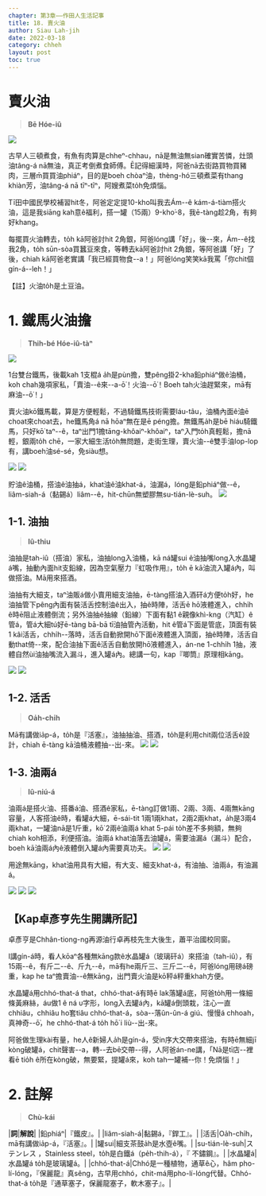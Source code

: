 ```yaml
---
chapter: 第3章——作田人生活記事
title: 18. 賣火油
author: Siau Lah-jih
date: 2022-03-18
category: chheh
layout: post
toc: true
---
```


# 賣火油
> **Bē Hóe-iû**

![](../too5/17/17-13-1油桶.jpg)

古早人三頓煮食，有魚有肉算是chheⁿ-chhau，nā是無油無sian確實苦憐，灶頭油tâng-á nā無油，真正考倒煮食師傅。Ē記得細漢時，阿爸nā去街路買物買豬肉，三層m̄買買油phiáⁿ，目的是boeh chòaⁿ油，thèng-hó三頓煮菜有thang khiàn芳，油tâng-á nā tīⁿ-tīⁿ，阿嫂煮菜to̍h免煩惱。

Tī田中國民學校補習hit冬，阿爸定定提10-kho͘叫我去Ám--ê kám-á-tiàm搭火油，這是我siāng kah意ê福利，搭一罐（15兩）9-kho͘-8，我ē-tàng趁2角，有夠好khang。

每擺買火油轉去，to̍h kā阿爸討hit 2角銀，阿爸lóng講「好」，後--來，Ám--ê找我2角，to̍h sūn-sòa買蠶豆來食，等轉去kā阿爸討hit 2角銀，等阿爸講「好」了後，chiah kā阿爸老實講「我已經買物食--a！」阿爸lóng笑笑kā我罵「你chit個gín-á--leh！」

【註】火油to̍h是土豆油。

# 1. 鐵馬火油擔
> **Thih-bé Hóe-iû-tàⁿ**

![](../too5/17/17-13-2油桶.jpg)

1台雙台鐵馬，後載kah 1支棍á a̍h是pùn擔，雙pêng掛2-kha鉛phiáⁿ做ê油桶，koh chah幾項家私，「賣油--ê來--a-ō͘！火油--ō͘！Boeh tah火油趕緊來，mā有麻油--ō͘！」

賣火油kō͘鐵馬載，算是方便輕鬆，不過騎鐵馬技術需要láu-tâu，油桶內面ê油ē choat來choat去，he鐵馬角á nā hōaⁿ無在是ē péng擔。無鐵馬a̍h是bē hiáu騎鐵馬，只好kō͘ taⁿ--ê，taⁿ出門1擔tāng-khôaiⁿ-khôaiⁿ，taⁿ入門to̍h真輕鬆，擔nā輕，銀兩to̍h chē，一家大細生活to̍h無問題，走街生理，賣火油--ê雙手油lop-lop有，講boeh油sé-sé，免siàu想。

![](../too5/17/17-13-3賣火油.jpg)
![](../too5/17/17-13-3a賣火油.jpg)

貯油ê油桶，搭油ê油抽á，khat油ê油khat-á，油漏á，lóng是鉛phiáⁿ做--ê，liâm-siah-á（黏錫á）liâm--ê，hit-chūn無塑膠無su-tián-lè-suh。
![](../too5/17/17-13-4賣火油.jpg)

## 1-1. 油抽
> **Iû-thiu**

油抽是tah-iû（搭油）家私，油抽long入油桶，kā ná罐sui ê油抽嘴long入水晶罐á嘴，抽動內面hit支鉛線，因為空氣壓力『虹吸作用』，to̍h ē kā油流入罐á內，叫做搭油。Mā用來搭酒。

油抽有大細支，taⁿ油販á做小賣用細支油抽，ē-tàng搭油入酒矸á方便to̍h好，he油抽管下pêng內面有裝活舌控制油ê出入，抽ê時陣，活舌ē hō͘液體進入，chhi̍h ê時ē阻止液體倒流；另外油抽ê抽線（鉛線）下面有黏1 ê親像khì-kng（汽缸）ê管á，管á大細tú好ē-tàng bā-bā tī油抽管內活動，hit ê管á下面是管底，頂面有裝1 kâi活舌，chhi̍h--落時，活舌自動掀開hō͘下面ê液體進入頂面，抽ê時陣，活舌自動that倚--來，配合油抽下面ê活舌自動放開hō͘液體進入，án-ne 1-chhi̍h 1抽，液體自然ùi油抽嘴流入漏斗，進入罐á內。總講一句，kap『唧筒』原理相kāng。

![](../too5/17/17-13-5油抽.jpg)
![](../too5/17/17-13-6賣火油.jpg)

## 1-2. 活舌
> **Oa̍h-chi̍h**

Mā有講做ia̍p-á，to̍h是『活塞』，油抽抽油、搭酒，to̍h是利用chit兩位活舌ê設計，chiah ē-tàng kā油桶液體抽--出-來。
![](../too5/17/17-13-7油抽.jpg)
![](../too5/17/17-13-8油抽.jpg)

## 1-3. 油兩á
> **Iû-niú-á**

油兩á是搭火油、搭番á油、搭酒ê家私，ē-tàng訂做1兩、2兩、3兩、4兩無kāng容量，人客搭油ê時，看罐á大細，ē-sái-tit 1兩1兩khat，2兩2兩khat，a̍h是3兩4兩khat，一罐油nā是1斤重，kō͘ 2兩ê油兩á khat 5-pái to̍h差不多夠額，無夠chiah koh相添，利便搭油。油兩á khat油落去油罐á，需要油漏á（漏斗）配合，boeh kā油兩á內ê液體倒入罐á內需要真功夫。
![](../too5/17/17-13-9賣火油.jpg)
![](../too5/17/17-13-10賣火油.jpg)

用途無kāng，khat油用具有大細，有大支、細支khat-á，有油抽、油兩á，有油漏á。

![](../too5/17/17-13-11油兩仔.jpg)
![](../too5/17/17-13-12油兩仔忠義.jpg)
![](../too5/17/17-13-13油兩仔油抽.jpg)

## 【Kap卓彥亨先生開講所記】

卓彥亨是Chhân-tiong-ng再源油行卓再枝先生大後生，蕭平治國校同窗。

I講gín-á時，看人kōaⁿ各種無kāng款ê水晶罐á（玻璃矸á）來搭油（tah-iû），有15兩--ê，有斤二--ê、斤九--ê，mā有he兩斤三、三斤二--ê，阿爸lóng用磅á磅重，kap he taⁿ擔賣油--ê無kāng，出門賣火油是kō͘秤á秤重khah方便。

水晶罐á用chhó-that-á that，chhó-that-á有時ē lak落罐á底，阿爸to̍h用一條細條黃麻絲，áu做1 ê ná υ字形，long入去罐á內，kā罐á倒頭栽，注心一直chhiâu，chhiâu ho͘套tiâu chhó-that-á，sòa--落ûn-ûn-á giú、慢慢á chhoah，真神奇--ō͘，he chhó-that-á to̍h hō͘ i liù--出-來。

阿爸做生理kài有量，he人ê新婦人a̍h是gín-á，受in序大交帶來搭油，有時ē無細jī kòng破罐á，chit聲害--a，轉--去bē交帶--得，人阿爸án-ne講，「Nā是tī店--裡看ē tio̍h ê所在kòng破，無要緊，提罐á來，koh tah一罐補--你！免煩惱！」

# 2. 註解
> **Chù-kái**

|**詞**|**解說**|
|鉛phiáⁿ|『鐵皮』。|
|liâm-siah-á|黏錫á，『銲工』。|
|活舌|Oa̍h-chi̍h，mā有講做ia̍p-á，『活塞』。|
|罐sui|細支茶鼓a̍h是水壺ê嘴。|
|su-tián-lè-suh|ステンレス ，Stainless steel，to̍h是白鐵á（pe̍h-thih-á），『 不鏽鋼』。|
|水晶罐á|水晶罐á to̍h是玻璃罐á。|
|chhó-that-á|Chhó是一種植物，通草ê心，hâm pho-lí-lóng，『保麗龍』真sêng，古早用chhó，chit-má用pho-lí-lóng代替。Chhó-that-á to̍h是『通草塞子，保麗龍塞子，軟木塞子』。|
